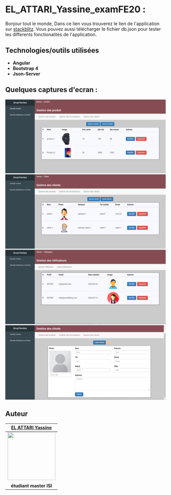 # EL_ATTARI_Yassine_examFE20 :
Bonjour tout le monde, Dans ce lien vous trouverez le lien de l'application sur [stackblitz](https://stackblitz.com/github/mouncif/DWFE_attari). Vous pouvez aussi télécharger le fichier db.json pour tester les differents fonctionalités de l'application.

## Technologies/outils utilisées
<ul>
<li><strong>Angular</strong></li>
<li><strong>Bootstrap 4</strong></li>
<li><strong>Json-Server</strong></li>
</ul>

## Quelques captures d'ecran :
<img src="https://github.com/mouncif/DWFE_attari/blob/master/images/1.PNG">
<img src="https://github.com/mouncif/DWFE_attari/blob/master/images/2.PNG">
<img src="https://github.com/mouncif/DWFE_attari/blob/master/images/3.PNG">
<img src="https://github.com/mouncif/DWFE_attari/blob/master/images/4.PNG">
<br/>

## Auteur

<table>
<thead>
<tr>
<th align="center"><a href="https://elattariyassine.github.io/" rel="nofollow"><strong>EL ATTARI Yassine</strong></a></th>
</tr>
</thead>
<tbody>
<tr>
<td align="center"><a target="_blank" rel="noopener noreferrer" href="https://github.com/ELATTARIYassine"><img width="150" height="150" src="https://avatars3.githubusercontent.com/u/45572720?s=400&u=9bdc85b5ad6265e3af5865d50733896c529c0438&v=4" style="max-width:100%;"></a></td>
</tr>
<tr>
<td align="center"><strong>étudiant master ISI</strong></td>
</tr>
</tbody>
</table>
